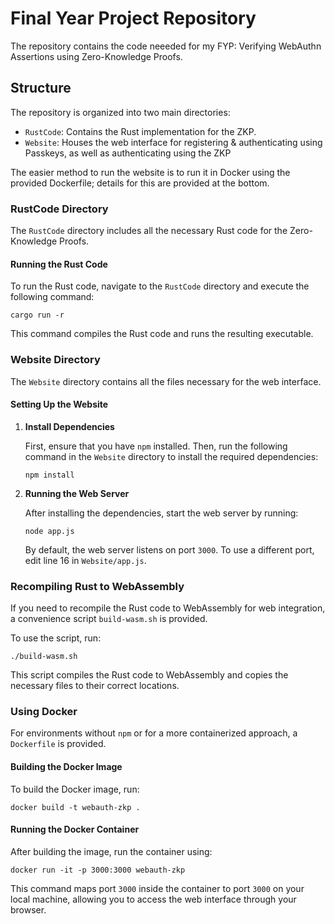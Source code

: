 # Final Year Project Repository

The repository contains the code neeeded for my FYP: Verifying WebAuthn Assertions using Zero-Knowledge Proofs.

## Structure

The repository is organized into two main directories:

- `RustCode`: Contains the Rust implementation for the ZKP.
- `Website`: Houses the web interface for registering & authenticating using Passkeys, as well as authenticating using the ZKP

The easier method to run the website is to run it in Docker using the provided Dockerfile; details for this are provided at the bottom.

### RustCode Directory

The `RustCode` directory includes all the necessary Rust code for the Zero-Knowledge Proofs. 

#### Running the Rust Code

To run the Rust code, navigate to the `RustCode` directory and execute the following command:

    cargo run -r
This command compiles the Rust code and runs the resulting executable.

### Website Directory

The `Website` directory contains all the files necessary for the web interface.

#### Setting Up the Website

1. **Install Dependencies**

   First, ensure that you have `npm` installed. Then, run the following command in the `Website` directory to install the required dependencies:

       npm install

2. **Running the Web Server**

   After installing the dependencies, start the web server by running:

       node app.js

   By default, the web server listens on port `3000`. To use a different port, edit line 16 in `Website/app.js`.

### Recompiling Rust to WebAssembly

If you need to recompile the Rust code to WebAssembly for web integration, a convenience script `build-wasm.sh` is provided.

To use the script, run:

    ./build-wasm.sh

This script compiles the Rust code to WebAssembly and copies the necessary files to their correct locations.

### Using Docker

For environments without `npm` or for a more containerized approach, a `Dockerfile` is provided.

#### Building the Docker Image

To build the Docker image, run:

    docker build -t webauth-zkp .

#### Running the Docker Container

After building the image, run the container using:

    docker run -it -p 3000:3000 webauth-zkp

This command maps port `3000` inside the container to port `3000` on your local machine, allowing you to access the web interface through your browser.

